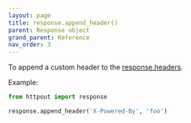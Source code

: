 ```yaml
---
layout: page
title: response.append_header()
parent: Response object
grand_parent: Reference
nav_order: 3
---
```


To append a custom header to the [response.headers](/reference/response/headers.html).

Example:
```python
from httpout import response

response.append_header('X-Powered-By', 'foo')
```
